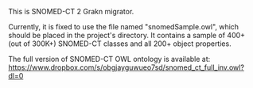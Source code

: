 This is SNOMED-CT 2 Grakn migrator. 

Currently, it is fixed to use the file named "snomedSample.owl", which should be placed in the project's directory. 
It contains a sample of 400+ (out of 300K+) SNOMED-CT classes and all 200+ object properties. 

The full version of SNOMED-CT OWL ontology is available at:
https://www.dropbox.com/s/obgjayguwueo7sd/snomed_ct_full_inv.owl?dl=0